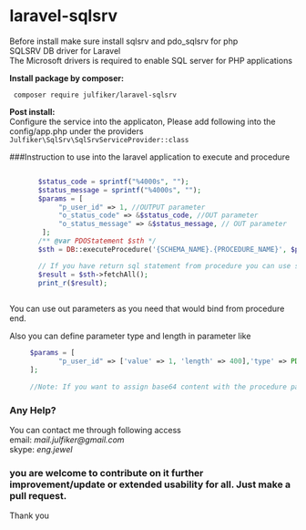 # laravel-sqlsrv
Before install make sure install sqlsrv and pdo_sqlsrv for php   
SQLSRV DB driver for Laravel   
The Microsoft drivers is required to enable SQL server for PHP applications

**Install package by composer:**
````composer log
 composer require julfiker/laravel-sqlsrv
````
**Post install:**  
Configure the service into the applicaton, Please add following into the config/app.php under the providers  
`Julfiker\SqlSrv\SqlSrvServiceProvider::class`

###Instruction to use into the laravel application to execute and procedure
````php

       $status_code = sprintf("%4000s", "");
       $status_message = sprintf("%4000s", "");
       $params = [
            "p_user_id" => 1, //OUTPUT parameter
            "o_status_code" => &$status_code, //OUT parameter
            "o_status_message" => &$status_message, // OUT parameter
        ];
       /** @var PDOStatement $sth */
       $sth = DB::executeProcedure('{SCHEMA_NAME}.{PROCEDURE_NAME}', $params);

       // If you have return sql statement from procedure you can use statement object $sth fetching data like as below
       $result = $sth->fetchAll();
       print_r($result);
       
````
You can use out parameters as you need that would bind from procedure end.

Also you can define parameter type and length in parameter like

````php
     $params = [
            "p_user_id" => ['value' => 1, 'length' => 400],'type' => PDO::PARAM_INPUT_OUTPUT] //OUTPUT parameter
     ];
     
     //Note: If you want to assign base64 content with the procedure param then you can keep null into the type and length, otherwise you might got error.
````

### Any Help?   
You can contact me through following access   
email: _mail.julfiker@gmail.com_  
skype: _eng.jewel_


### you are welcome to contribute on it further improvement/update or extended usability for all. Just make a pull request.  
Thank you
 


